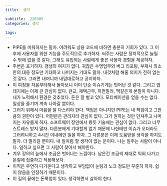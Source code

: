 ```yaml
---
title:  생각

subtitle:  220305
categories: 생각

tags: 
---
```


  
  
- PIPE를 미워하지는 말자. 어려워도 상용 코드에 비하면 충분히 기회가 있다. 그 이후에 사용자를 위한 기능을 주도적으로 추가하자. 써주는 사람은 정치적으로 늘릴 수 밖에 없을 것 같다. 그래도 유입되는 사람에게 좋은 사용자 경험을 제공하자.  
- 주변은 포기하자. 갱생의 여지가 없다. 귀찮은 수명업무와 버그 리포팅, 부재시 최소한의 대응 정도만 기대하고 나머지는 기대도 말자. 내것처럼 해줄 의지가 전혀 없는 것 같다. 그러면 내꺼니까 내맘대로하고 공지하자.  
- 이 여정을 처음부터해서 돌아보니 이미 단순 이슈기계는 벗어난 것 같다. 그리고 껍데기에는 이제 큰 관심이 없다. 판교, 재택근무, 허먼밀러, 맥같은게 본질이 아니다. 내가 노력해서 환경은 갖추었다. 돈은 잘 벌고 있다. 모티베이션을 얻을 수는 없다. 일상을 즐기며 계속 나아갈 뿐이다.  
- 그러기 위해서 마음을 잘 다스려야 한다. 책임은 아니지만 PIPE는 내 책임이고 그만큼의 권한이 있다. 어떤분은 관리자라 관심이 없다. 그가 원하는 것만 던져주고 나머지는 자유롭게 하자. 소프트웨어 장인에서 봤듯 기술에는 관심이 없다. 그리고 너무 스트레스 받지 말자. 다른분에게 기대할게 없기 때문에 나한테만 이슈가 오더라도 그러려니하고 4시간 이내에만 일을 하자. 그 다른분은 이제 도움받을 생각을 하지도 말자. 더 멀리갈 뿐이다. 내 일처럼 할 생각이 없는 분이다. 나는 일주는 사람이 아니다. 일하고 싶으면 그 사람이 찾아서 해야한다.  
- 겨우 강의의 늪에서 조금은 벗어나는 느낌이다. 남은건 조금씩 제대로 익혀 나가고 본질에 집중하고 적용해보자.  
- 이직은 우연히 다가온다고 생각하고 부담없이 눈팅과 노크 정도만 꾸준히 하자. 쉽지 않음을 인정하기 때문이다.  
- 이 길의 끝에는 돈룩업이 있다. 생각하면서 살아야 한다.  
